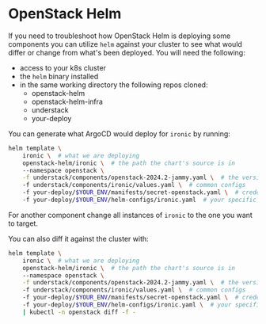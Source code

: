 # OpenStack Helm

If you need to troubleshoot how OpenStack Helm is deploying some components
you can utilize `helm` against your cluster to see what would differ or
change from what's been deployed. You will need the following:

- access to your k8s cluster
- the `helm` binary installed
- in the same working directory the following repos cloned:
    - openstack-helm
    - openstack-helm-infra
    - understack
    - your-deploy

You can generate what ArgoCD would deploy for `ironic` by running:

```bash
helm template \
    ironic \  # what we are deploying
    openstack-helm/ironic \  # the path the chart's source is in
    --namespace openstack \
    -f understack/components/openstack-2024.2-jammy.yaml \  # the version we are deploying
    -f understack/components/ironic/values.yaml \  # common configs
    -f your-deploy/$YOUR_ENV/manifests/secret-openstack.yaml \  # credentials
    -f your-deploy/$YOUR_ENV/helm-configs/ironic.yaml  # your specific overrides
```

For another component change all instances of `ironic` to the one you want to target.

You can also diff it against the cluster with:

```bash
helm template \
    ironic \  # what we are deploying
    openstack-helm/ironic \  # the path the chart's source is in
    --namespace openstack \
    -f understack/components/openstack-2024.2-jammy.yaml \  # the version we are deploying
    -f understack/components/ironic/values.yaml \  # common configs
    -f your-deploy/$YOUR_ENV/manifests/secret-openstack.yaml \  # credentials
    -f your-deploy/$YOUR_ENV/helm-configs/ironic.yaml \  # your specific overrides
    | kubectl -n openstack diff -f -
```
